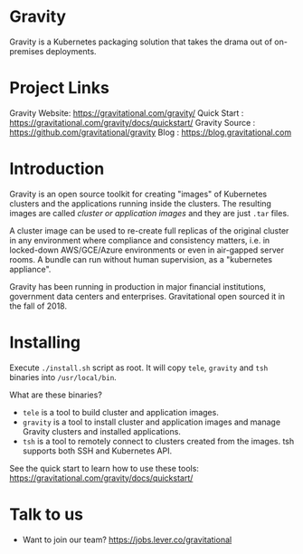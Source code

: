 Gravity
=======

Gravity is a Kubernetes packaging solution that takes the drama out of
on-premises deployments.

Project Links
==============

Gravity Website:  https://gravitational.com/gravity/
Quick Start    :  https://gravitational.com/gravity/docs/quickstart/
Gravity Source :  https://github.com/gravitational/gravity
Blog           :  https://blog.gravitational.com

Introduction
============

Gravity is an open source toolkit for creating "images" of Kubernetes
clusters and the applications running inside the clusters. The resulting
images are called *cluster or application images* and they are just `.tar` files.

A cluster image can be used to re-create full replicas of the original
cluster in any environment where compliance and consistency matters, i.e. in
locked-down AWS/GCE/Azure environments or even in air-gapped server rooms. A
bundle can run without human supervision, as a "kubernetes appliance".

Gravity has been running in production in major financial institutions,
government data centers and enterprises. Gravitational open sourced it in the
fall of 2018.

Installing
==========

Execute `./install.sh` script as root. It will copy `tele`, `gravity` and `tsh`
binaries into `/usr/local/bin`.

What are these binaries?

* `tele` is a tool to build cluster and application images.
* `gravity` is a tool to install cluster and application images and manage
  Gravity clusters and installed applications.
* `tsh` is a tool to remotely connect to clusters created from the images.
  tsh supports both SSH and Kubernetes API.

See the quick start to learn how to use these tools:
https://gravitational.com/gravity/docs/quickstart/

Talk to us
==========

* Want to join our team? https://jobs.lever.co/gravitational
